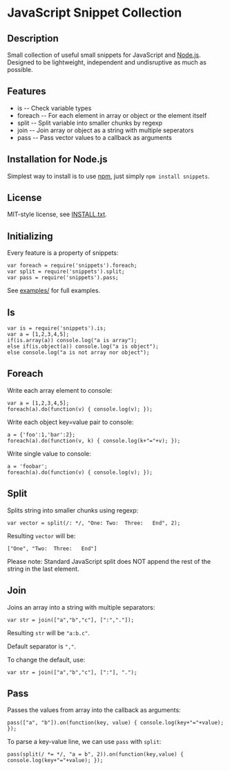 JavaScript Snippet Collection
=============================

Description
-----------

Small collection of useful small snippets for JavaScript and 
[Node.js](http://www.nodejs.org). Designed to be lightweight, independent and 
undisruptive as much as possible.

Features
--------

* is -- Check variable types
* foreach -- For each element in array or object or the element itself
* split -- Split variable into smaller chunks by regexp
* join -- Join array or object as a string with multiple seperators
* pass -- Pass vector values to a callback as arguments

Installation for Node.js
------------------------

Simplest way to install is to use [npm](http://npmjs.org/), just simply `npm install snippets`.

License
-------

MIT-style license, see [INSTALL.txt](http://github.com/jheusala/js-snippets/blob/master/LICENSE.txt).

Initializing
------------

Every feature is a property of snippets:

    var foreach = require('snippets').foreach;
    var split = require('snippets').split;
    var pass = require('snippets').pass;

See [examples/](http://github.com/jheusala/js-snippets/tree/master/examples) for full examples.

Is
--

	var is = require('snippets').is;
	var a = [1,2,3,4,5];
	if(is.array(a)) console.log("a is array");
	else if(is.object(a)) console.log("a is object");
	else console.log("a is not array nor object");

Foreach
-------

Write each array element to console:

	var a = [1,2,3,4,5];
	foreach(a).do(function(v) { console.log(v); });
  
Write each object key=value pair to console:

	a = {'foo':1,'bar':2};
	foreach(a).do(function(v, k) { console.log(k+"="+v); });

Write single value to console:

	a = 'foobar';
	foreach(a).do(function(v) { console.log(v); });

Split
-----

Splits string into smaller chunks using regexp:

	var vector = split(/: */, "One: Two:  Three:   End", 2);

Resulting `vector` will be:

	["One", "Two:  Three:   End"]

Please note: Standard JavaScript split does NOT append the rest of the string in the last element.

Join
----

Joins an array into a string with multiple separators:

	var str = join(["a","b","c"], [":","."]);

Resulting `str` will be `"a:b.c"`.

Default separator is `","`. 

To change the default, use:

	var str = join(["a","b","c"], [":"], ".");

Pass
----

Passes the values from array into the callback as arguments:

	pass(["a", "b"]).on(function(key, value) { console.log(key+"="+value); });

To parse a key-value line, we can use `pass` with `split`:

	pass(split(/ *= */, "a = b", 2)).on(function(key,value) { console.log(key+"="+value); });
